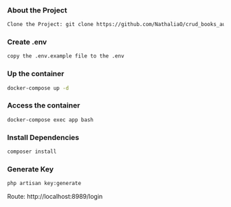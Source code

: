 ### About the Project

```sh
Clone the Project: git clone https://github.com/NathaliaO/crud_books_auth.git
```

### Create .env


```sh
copy the .env.example file to the .env
```

### Up the container

```sh
docker-compose up -d
```

### Access the container

```sh
docker-compose exec app bash
```

### Install Dependencies

```sh
composer install
```

### Generate Key

```sh
php artisan key:generate
```

Route: http://localhost:8989/login